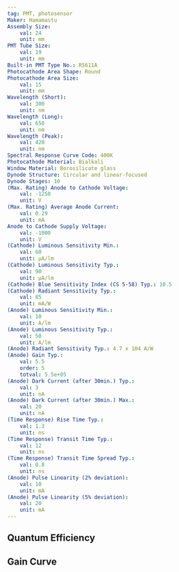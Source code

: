 ```yaml
---
tag: PMT, photosensor
Maker: Hamamastu
Assembly Size:
    val: 24
    unit: mm
PMT Tube Size:
    val: 19
    unit: mm
Built-in PMT Type No.: R5611A
Photocathode Area Shape: Round
Photocathode Area Size:
    val: 15
    unit: mm
Wavelength (Short):
    val: 300
    unit: nm
Wavelength (Long):
    val: 650
    unit: nm
Wavelength (Peak):
    val: 420
    unit: nm
Spectral Response Curve Code: 400K
Photocathode Material: Bialkali
Window Material: Borosilicate glass
Dynode Structure: Circular and linear-focused
Dynode Stages: 10
(Max. Rating) Anode to Cathode Voltage:
    val: -1250
    unit: V
(Max. Rating) Average Anode Current:
    val: 0.29
    unit: mA
Anode to Cathode Supply Voltage:
    val: -1000
    unit: V
(Cathode) Luminous Sensitivity Min.:
    val: 60
    unit: μA/lm
(Cathode) Luminous Sensitivity Typ.:
    val: 90
    unit: μA/lm
(Cathode) Blue Sensitivity Index (CS 5-58) Typ.: 10.5
(Cathode) Radiant Sensitivity Typ.:
    val: 85
    unit: mA/W
(Anode) Luminous Sensitivity Min.:
    val: 10
    unit: A/lm
(Anode) Luminous Sensitivity Typ.:
    val: 50
    unit: A/lm
(Anode) Radiant Sensitivity Typ.: 4.7 x 104 A/W
(Anode) Gain Typ.:
    val: 5.5
    order: 5
    totval: 5.5e+05
(Anode) Dark Current (after 30min.) Typ.:
    val: 3
    unit: nA
(Anode) Dark Current (after 30min.) Max.:
    val: 20
    unit: nA
(Time Response) Rise Time Typ.:
    val: 1.3
    unit: ns
(Time Response) Transit Time Typ.:
    val: 12
    unit: ns
(Time Response) Transit Time Spread Typ.:
    val: 0.8
    unit: ns
(Anode) Pulse Linearity (2% deviation):
    val: 10
    unit: mA
(Anode) Pulse Linearity (5% deviation):
    val: 20
    unit: mA
---
```

## Quantum Efficiency
## Gain Curve
